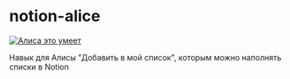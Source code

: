 # notion-alice
<a href="https://dialogs.yandex.ru/store/skills/2d8532fa-dobavit-v-noush?utm_source=site&utm_medium=badge&utm_campaign=v1&utm_term=d1" target="_blank"><img alt="Алиса это умеет" src="https://dialogs.s3.yandex.net/badges/v1-term1.svg"/></a>

Навык для Алисы "Добавить в мой список", которым можно наполнять списки в Notion
